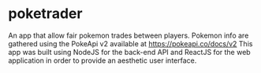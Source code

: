 # poketrader
An app that allow fair pokemon trades between players. Pokemon info are gathered using the PokeApi v2 available at https://pokeapi.co/docs/v2
This app was built using NodeJS for the back-end API and ReactJS for the web application in order to provide an aesthetic user interface.


<!-- BACKEND
project is usind editorconfig, prettier and eslint in Airbnb template
.gitignore file generated using https://www.toptal.com/developers/gitignore



FRONTEND
initialized using create-react-app and TS template -->